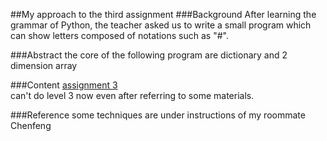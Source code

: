 ##My approach to the third assignment
###Background
After learning the grammar of Python, the teacher asked us to write a small program which can show letters composed of notations such as "#".

###Abstract
the core of the following program are dictionary and 2 dimension array

###Content
[assignment 3](https://github.com/NABLAfai/computationalphysics_N2013301020146/blob/master/print%20letters.py)  
can't do level 3 now even after referring to some materials.  

###Reference
some techniques are under instructions of my roommate Chenfeng

